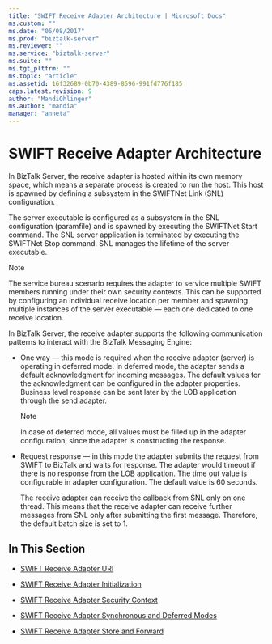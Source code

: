 ```yaml
---
title: "SWIFT Receive Adapter Architecture | Microsoft Docs"
ms.custom: ""
ms.date: "06/08/2017"
ms.prod: "biztalk-server"
ms.reviewer: ""
ms.service: "biztalk-server"
ms.suite: ""
ms.tgt_pltfrm: ""
ms.topic: "article"
ms.assetid: 16f32689-0b70-4389-8596-991fd776f185
caps.latest.revision: 9
author: "MandiOhlinger"
ms.author: "mandia"
manager: "anneta"
---
```

# SWIFT Receive Adapter Architecture
In BizTalk Server, the receive adapter is hosted within its own memory space, which means a separate process is created to run the host. This host is spawned by defining a subsystem in the SWIFTNet Link (SNL) configuration.  
  
 The server executable is configured as a subsystem in the SNL configuration (paramfile) and is spawned by executing the SWIFTNet Start command. The SNL server application is terminated by executing the SWIFTNet Stop command. SNL manages the lifetime of the server executable.  
  
> [!NOTE]
>  The service bureau scenario requires the adapter to service multiple SWIFT members running under their own security contexts. This can be supported by configuring an individual receive location per member and spawning multiple instances of the server executable — each one dedicated to one receive location.  
  
 In BizTalk Server, the receive adapter supports the following communication patterns to interact with the BizTalk Messaging Engine:  
  
-   One way — this mode is required when the receive adapter (server) is operating in deferred mode. In deferred mode, the adapter sends a default acknowledgment for incoming messages. The default values for the acknowledgment can be configured in the adapter properties. Business level response can be sent later by the LOB application through the send adapter.  
  
    > [!NOTE]
    >  In case of deferred mode, all values must be filled up in the adapter configuration, since the adapter is constructing the response.  
  
-   Request response — in this mode the adapter submits the request from SWIFT to BizTalk and waits for response. The adapter would timeout if there is no response from the LOB application. The time out value is configurable in adapter configuration. The default value is 60 seconds.  
  
     The receive adapter can receive the callback from SNL only on one thread. This means that the receive adapter can receive further messages from SNL only after submitting the first message. Therefore, the default batch size is set to 1.  
  
## In This Section  
  
-   [SWIFT Receive Adapter URI](../../adapters-and-accelerators/fileact-interact/swift-receive-adapter-uri.md)  
  
-   [SWIFT Receive Adapter Initialization](../../adapters-and-accelerators/fileact-interact/swift-receive-adapter-initialization.md)  
  
-   [SWIFT Receive Adapter Security Context](../../adapters-and-accelerators/fileact-interact/swift-receive-adapter-security-context.md)  
  
-   [SWIFT Receive Adapter Synchronous and Deferred Modes](../../adapters-and-accelerators/fileact-interact/swift-receive-adapter-synchronous-and-deferred-modes.md)  
  
-   [SWIFT Receive Adapter Store and Forward](../../adapters-and-accelerators/fileact-interact/swift-receive-adapter-store-and-forward.md)